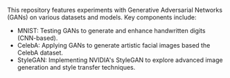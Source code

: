 This repository features experiments with Generative Adversarial Networks (GANs) on various datasets and models. Key components include:
- MNIST: Testing GANs to generate and enhance handwritten digits (CNN-based).
- CelebA: Applying GANs to generate artistic facial images based the CelebA dataset.
- StyleGAN: Implementing NVIDIA's StyleGAN to explore advanced image generation and style transfer techniques.
